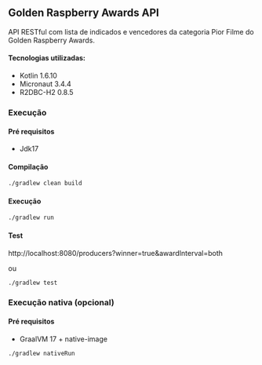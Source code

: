 ## Golden Raspberry Awards API

API RESTful com lista de indicados e vencedores da categoria Pior Filme do Golden Raspberry Awards.

#### Tecnologias utilizadas:
- Kotlin 1.6.10
- Micronaut 3.4.4
- R2DBC-H2 0.8.5

### Execução

#### Pré requisitos

* Jdk17

#### Compilação
```bash
./gradlew clean build
```

#### Execução
```bash
./gradlew run
```

#### Test
http://localhost:8080/producers?winner=true&awardInterval=both

ou
```bash
./gradlew test
```

### Execução nativa (opcional)

#### Pré requisitos

* GraalVM 17 + native-image

```bash
./gradlew nativeRun
```